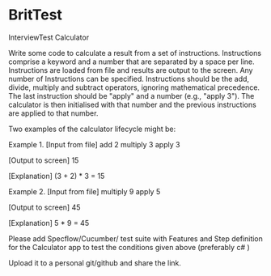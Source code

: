 # BritTest
InterviewTest
Calculator

Write some code to calculate a result from a set of instructions.
Instructions comprise a keyword and a number that are separated by a space per line. Instructions are loaded from file and results are output to the screen. Any number of Instructions can be specified.
Instructions should be the add, divide, multiply and subtract operators, ignoring mathematical precedence. The last instruction should be "apply" and a number (e.g., "apply 3"). The calculator is then initialised with that number and the previous instructions are applied to that number.

Two examples of the calculator lifecycle might be:

Example 1.
 [Input from file]
add 2
multiply 3
apply 3

[Output to screen]
15

[Explanation]
(3 + 2) * 3 = 15

Example 2.
 [Input from file]
multiply 9
apply 5

[Output to screen]
45

[Explanation]
5 * 9 = 45

Please add Specflow/Cucumber/ test suite with Features and Step definition for the Calculator app to test the conditions given above (preferably c# )

Upload it to a personal git/github and share the link.










